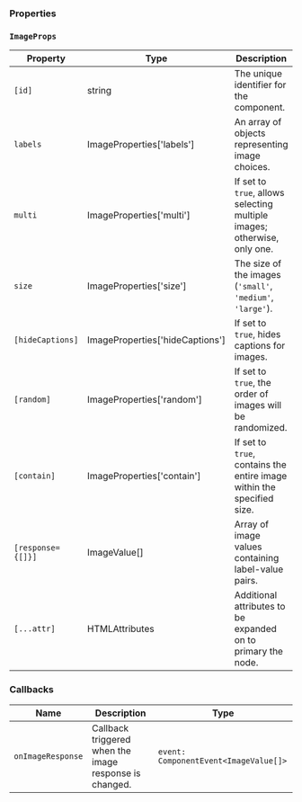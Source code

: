 ### Properties

### `ImageProps`

| Property          | Type                            | Description                                                              |
| ----------------- | ------------------------------- | ------------------------------------------------------------------------ |
| `[id]`            | string                          | The unique identifier for the component.                                 |
| `labels`          | ImageProperties['labels']       | An array of objects representing image choices.                          |
| `multi`           | ImageProperties['multi']        | If set to `true`, allows selecting multiple images; otherwise, only one. |
| `size`            | ImageProperties['size']         | The size of the images (`'small'`, `'medium'`, `'large'`).               |
| `[hideCaptions]`  | ImageProperties['hideCaptions'] | If set to `true`, hides captions for images.                             |
| `[random]`        | ImageProperties['random']       | If set to `true`, the order of images will be randomized.                |
| `[contain]`       | ImageProperties['contain']      | If set to `true`, contains the entire image within the specified size.   |
| `[response={[]}]` | ImageValue[]                    | Array of image values containing label-value pairs.                      |
| `[...attr] `      | HTMLAttributes<HTMLFormElement> | Additional attributes to be expanded on to primary the node.             |

### Callbacks

| Name              | Description                                            | Type                                  |
| ----------------- | ------------------------------------------------------ | ------------------------------------- |
| `onImageResponse` | Callback triggered when the image response is changed. | `event: ComponentEvent<ImageValue[]>` |
